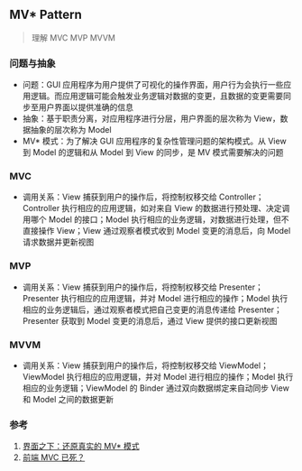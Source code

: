 ## MV\* Pattern
> 理解 MVC MVP MVVM

### 问题与抽象
- 问题：GUI 应用程序为用户提供了可视化的操作界面，用户行为会执行一些应用逻辑。而应用逻辑可能会触发业务逻辑对数据的变更，且数据的变更需要同步至用户界面以提供准确的信息
- 抽象：基于职责分离，对应用程序进行分层，用户界面的层次称为 View，数据抽象的层次称为 Model
- MV\* 模式：为了解决 GUI 应用程序的复杂性管理问题的架构模式。从 View 到 Model 的逻辑和从 Model 到 View 的同步，是 MV 模式需要解决的问题

### MVC
- 调用关系：View 捕获到用户的操作后，将控制权移交给 Controller；Controller 执行相应的应用逻辑，如对来自 View 的数据进行预处理、决定调用哪个 Model 的接口；Model 执行相应的业务逻辑，对数据进行处理，但不直接操作 View；View 通过观察者模式收到 Model 变更的消息后，向 Model 请求数据并更新视图

### MVP
- 调用关系：View 捕获到用户的操作后，将控制权移交给 Presenter；Presenter 执行相应的应用逻辑，并对 Model 进行相应的操作；Model 执行相应的业务逻辑后，通过观察者模式把自己变更的消息传递给 Presenter；Presenter 获取到 Model 变更的消息后，通过 View 提供的接口更新视图

### MVVM
- 调用关系：View 捕获到用户的操作后，将控制权移交给 ViewModel；ViewModel 执行相应的应用逻辑，并对 Model 进行相应的操作；Model 执行相应的业务逻辑；ViewModel 的 Binder 通过双向数据绑定来自动同步 View 和 Model 之间的数据更新


### 参考
1. [界面之下：还原真实的 MV\* 模式](https://github.com/livoras/blog/issues/11)
2. [前端 MVC 已死？](https://blog.yongyuan.us/articles/2016-10-15-mvc-dead/)
